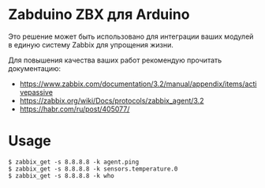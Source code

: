 # Zabduino ZBX для Arduino

Это решение может быть использовано для интеграции ваших модулей в единую систему Zabbix для упрощения жизни.
  
Для повышения качества ваших работ рекомендую прочитать документацию:
- https://www.zabbix.com/documentation/3.2/manual/appendix/items/activepassive
- https://zabbix.org/wiki/Docs/protocols/zabbix_agent/3.2
- https://habr.com/ru/post/405077/
# Usage  

```
$ zabbix_get -s 8.8.8.8 -k agent.ping
$ zabbix_get -s 8.8.8.8 -k sensors.temperature.0
$ zabbix_get -s 8.8.8.8 -k who
```  
